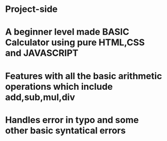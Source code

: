 # Project-side

# A beginner level made BASIC Calculator using pure HTML,CSS and JAVASCRIPT
# Features with all the basic arithmetic operations which include add,sub,mul,div 
# Handles error in typo and some other basic syntatical errors
